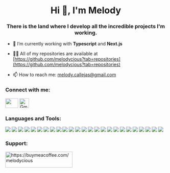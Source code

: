 <h1 align="center">Hi 👋, I'm Melody</h1>
<h3 align="center">There is the land where I develop all the incredible projects I'm working.</h3>

- 🌱 I’m currently working with **Typescript** and **Next.js**

- 👨‍💻 All of my repositories are available at [https://github.com/melodycious?tab=repositories](https://github.com/melodycious?tab=repositories)

- 📫 How to reach me: <a href="mailto:melody.callejas@gmail.com">melody.callejas@gmail.com</a>

<h3 align="left">Connect with me:</h3>
<p align="left">
  <a href="https://www.linkedin.com/in/melodycallejas/" target="_blank"><img align="center" src="https://raw.githubusercontent.com/rahuldkjain/github-profile-readme-generator/master/src/images/icons/Social/linked-in-alt.svg" alt="" height="30" width="40" /></a>
    <a href="mailto:melody.callejas@gmail.com" target="_blank"><img align="center" src="https://cdn-icons-png.flaticon.com/512/5968/5968534.png" alt="Gmail" height="30" width="30" /></a>
   
</p>

<h3 align="left">Languages and Tools:</h3>
<p align="left"> <img src="https://img.shields.io/badge/React-20232A?style=for-the-badge&logo=react&logoColor=61DAFB" /> 
  <img src="https://img.shields.io/badge/shadcn%2Fui-000000?style=for-the-badge&logo=shadcnui&logoColor=white" /> 
  <img src="https://img.shields.io/badge/Webpack-8DD6F9?style=for-the-badge&logo=Webpack&logoColor=white" /> 
  <img src="https://img.shields.io/badge/CSS3-1572B6?style=for-the-badge&logo=css3&logoColor=white" /> 
  <img src="https://img.shields.io/badge/HTML5-E34F26?style=for-the-badge&logo=html5&logoColor=white" /> 
  <img src="https://img.shields.io/badge/JavaScript-323330?style=for-the-badge&logo=javascript&logoColor=F7DF1E" /> 
  <img src="https://img.shields.io/badge/Python-FFD43B?style=for-the-badge&logo=python&logoColor=blue" /> 
  <img src="https://img.shields.io/badge/Django-092E20?style=for-the-badge&logo=django&logoColor=green" /> 
  <img src="https://img.shields.io/badge/TypeScript-007ACC?style=for-the-badge&logo=typescript&logoColor=white" /> 
  <img src="https://img.shields.io/badge/GIT-E44C30?style=for-the-badge&logo=git&logoColor=white" /> 
  <img src="https://img.shields.io/badge/next%20js-000000?style=for-the-badge&logo=nextdotjs&logoColor=white" /> 
  <img src="https://img.shields.io/badge/Postman-FF6C37?style=for-the-badge&logo=Postman&logoColor=white" /> 
  <img src="https://img.shields.io/badge/Redux-593D88?style=for-the-badge&logo=redux&logoColor=white" /> 
  <img src="https://img.shields.io/badge/Tailwind_CSS-38B2AC?style=for-the-badge&logo=tailwind-css&logoColor=white" /> 
  <img src="https://img.shields.io/badge/Bootstrap-563D7C?style=for-the-badge&logo=bootstrap&logoColor=white" /> 
  <img src="https://img.shields.io/badge/axios-671ddf?&style=for-the-badge&logo=axios&logoColor=white" /> 
  <img src="https://img.shields.io/badge/Astro-0C1222?style=for-the-badge&logo=astro&logoColor=FDFDFE" /> 
  <img src="https://img.shields.io/badge/npm-CB3837?style=for-the-badge&logo=npm&logoColor=white" /> 
  <img src="https://img.shields.io/badge/Wordpress-21759B?style=for-the-badge&logo=wordpress&logoColor=white" /> 
  <img src="https://img.shields.io/badge/Blogger-FF5722?style=for-the-badge&logo=blogger&logoColor=white" /> 
  <img src="https://img.shields.io/badge/shopify-8DB543?style=for-the-badge&logo=Shopify&logoColor=white" /> 
  <img src="https://img.shields.io/badge/Amazon_AWS-FF9900?style=for-the-badge&logo=amazonaws&logoColor=white" />
  <img src="https://img.shields.io/badge/Docker-2CA5E0?style=for-the-badge&logo=docker&logoColor=white" />
  <img src="https://img.shields.io/badge/Vercel-000000?style=for-the-badge&logo=vercel&logoColor=white" />
  <img src="https://img.shields.io/badge/Adobe%20Photoshop-31A8FF?style=for-the-badge&logo=Adobe%20Photoshop&logoColor=black" />
</p>

<h3 align="left">Support:</h3>
<p><a href="https://www.buymeacoffee.com/melodycious"> <img align="left" src="https://cdn.buymeacoffee.com/buttons/v2/default-yellow.png" height="50" width="210" alt="https://buymeacoffee.com/melodycious" /></a></p>
